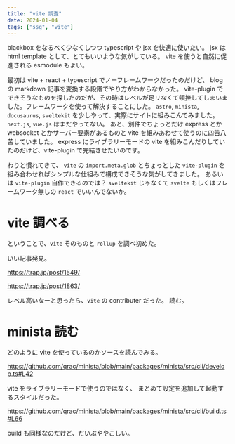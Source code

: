 ```yaml
---
title: "vite 調査"
date: 2024-01-04
tags: ["ssg", "vite"]
---
```


blackbox をなるべく少なくしつつ typescript や jsx を快適に使いたい。
jsx は html template として、とてもいいような気がしている。
vite を使うと自然に促進される esmodule もよい。

最初は vite + react + typescript でノーフレームワークだったのだけど、
blog の markdown 記事を変換する段階でやり方がわからなかった。
vite-plugin でできそうなものを探したのだが、その時はレベルが足リなくて頓挫してしまいました。フレームワークを使って解決することにした。
`astro`, `minista`, `docusaurus`, `sveltekit` を少しやって、実際にサイトに組みこんでみました。
`next.js`, `vue.js` はまだやってない。
あと、別件でちょっとだけ express とか websocket とかサーバー要素があるものと vite を組みあわせて使うのに四苦八苦していました。
express にライブラリーモードの vite を組みこんだりしていたのだけど、vite-plugin で完結させたいのです。

わりと慣れてきて、 `vite` の `import.meta.glob` とちょっとした `vite-plugin` を組み合わせればシンプルな仕組みで構成できそうな気がしてきました。
あるいは `vite-plugin` 自作できるのでは？
`sveltekit` じゃなくて `svelte` もしくはフレームワーク無しの `react` でいいんでないか。

# vite 調べる

ということで、`vite` そのものと `rollup` を調べ初めた。

いい記事発見。

https://trap.jp/post/1549/

https://trap.jp/post/1863/

レベル高いなーと思ったら、`vite` の contributer だった。
読む。

# minista 読む

どのように vite を使っているのかソースを読んでみる。

https://github.com/qrac/minista/blob/main/packages/minista/src/cli/develop.ts#L42

vite をライブラリーモードで使うのではなく、
まとめて設定を追加して起動するスタイルだった。

https://github.com/qrac/minista/blob/main/packages/minista/src/cli/build.ts#L66

build も同様なのだけど、だいぶややこしい。

